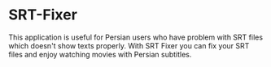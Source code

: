 # SRT-Fixer
This application is useful for Persian users who have problem with SRT files which doesn't show texts properly. With SRT Fixer you can fix your SRT files and enjoy watching movies with Persian subtitles.
